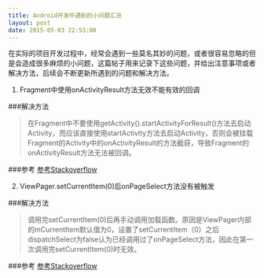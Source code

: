 ```yaml
---
title: Android开发中遇到的小问题汇总
layout: post
date: 2015-05-03 22:53:00
---
```

在实际的项目开发过程中，经常会遇到一些莫名其妙的问题，或者很容易忽略的但是会造成很多麻烦的小问题，这篇帖子用来记录下这些问题，并给出注意事项或者解决方法，后续会不断更新所遇到的问题和解决方法。


1. Fragment中使用onActivityResult方法无效不能有效的回调

###解决方法
>在Fragment中不要使用getActivity().startActivityForResult()方法去启动Activity，而应该直接使用startActivity方法去启动Activity，否则会被挂载Fragment的Activity中的onActivityResult的方法截获，导致Fragment的onActivityResult方法无法被回调。

###参考
[参考Stackoverflow](http://stackoverflow.com/questions/6147884/onactivityresult-not-being-called-in-fragment)

2. ViewPager.setCurrentItem(0)后onPageSelect方法没有被触发

###解决方法
> 调用完setCurrentItem(0)后再手动调用加载函数。原因是ViewPager内部的mCurrentItem默认值为0，设置了setCurrentItem（0）之后dispatchSelect为false认为已经调用过了onPageSelect方法，因此在第一次调用完setCurrentItem(0)时无效。

###参考
[参考Stackoverflow](http://stackoverflow.com/questions/11794269/onpageselected-isnt-triggered-when-calling-setcurrentitem0)
